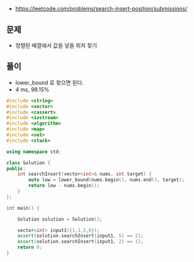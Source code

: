 # 
* https://leetcode.com/problems/search-insert-position/submissions/

## 문제
* 정렬된 배열에서 값을 넣을 위치 찾기

## 풀이
* lower_bound 로 찾으면 된다.
* 4 ms, 98.15%

```cpp
#include <string>
#include <vector>
#include <cassert>
#include <iostream>
#include <algorithm>
#include <map>
#include <set>
#include <stack>

using namespace std;

class Solution {
public:
    int searchInsert(vector<int>& nums, int target) {
        auto low = lower_bound(nums.begin(), nums.end(), target);
        return low - nums.begin();
    }
};

int main() {

    Solution solution = Solution();

    vector<int> input1({1,3,5,6});
    assert(solution.searchInsert(input1, 5) == 2);
    assert(solution.searchInsert(input1, 2) == 1);
    return 0;
}
```